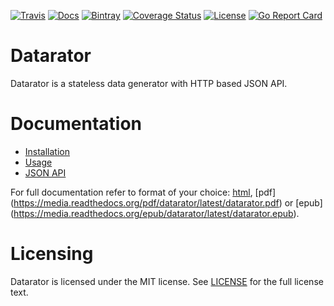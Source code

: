 [![Travis](http://travis-ci.org/datarator/datarator.png?branch=master)](http://travis-ci.org/datarator/datarator) 
[![Docs](http://readthedocs.org/projects/datarator/badge/?version=latest)](http://datarator.readthedocs.io/) 
[![Bintray](https://img.shields.io/bintray/v/datarator/datarator/datarator.svg?maxAge=2592000)](https://bintray.com/datarator/datarator/datarator)
[![Coverage Status](https://coveralls.io/repos/github/datarator/datarator/badge.svg?branch=master)](https://coveralls.io/github/datarator/datarator?branch=master)
[![License](https://img.shields.io/badge/license-MIT-blue.svg?style=flat)](https://github.com/datarator/datarator/master/LICENSE) 
[![Go Report Card](https://goreportcard.com/badge/github.com/datarator/datarator)](https://goreportcard.com/report/github.com/datarator/datarator)

# Datarator

Datarator is a stateless data generator with HTTP based JSON API.

# Documentation

* [Installation](http://datarator.readthedocs.io/en/latest/installation.html)
* [Usage](http://datarator.readthedocs.io/en/latest/usage.html)
* [JSON API](http://datarator.readthedocs.io/en/latest/json_api.html)

For full documentation refer to format of your choice: [html](http://datarator.readthedocs.io/), [pdf] (https://media.readthedocs.org/pdf/datarator/latest/datarator.pdf) or [epub] (https://media.readthedocs.org/epub/datarator/latest/datarator.epub).

# Licensing

Datarator is licensed under the MIT license. See [LICENSE](https://github.com/datarator/datarator/blob/master/LICENSE) for the full license text.
